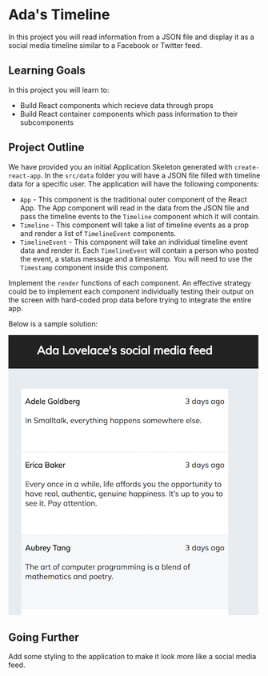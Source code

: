 
# Ada's Timeline

In this project you will read information from a JSON file and display it as a social media timeline similar to a Facebook or Twitter feed.

## Learning Goals
In this project you will learn to:
- Build React components which recieve data through props
- Build React container components which pass information to their subcomponents

## Project Outline

We have provided you an initial Application Skeleton generated with `create-react-app`.  In the `src/data` folder you will have a JSON file filled with timeline data for a specific user.  The application will have the following components:

- `App` - This component is the traditional outer component of the React App. The App component will read in the data from the JSON file and pass the timeline events to the `Timeline` component which it will contain.
- `Timeline` - This component will take a list of timeline events as a prop and render a list of `TimelineEvent` components.
- `TimelineEvent` - This component will take an individual timeline event data and render it.  Each `TimelineEvent` will contain a person who posted the event, a status message and a timestamp.  You will need to use the `Timestamp` component inside this component.

Implement the `render` functions of each component.  An effective strategy could be to implement each component individually testing their output on the screen with hard-coded prop data before trying to integrate the entire app.

Below is a sample solution:

![Sample App](./images/example-timeline.png)

## Going Further

Add some styling to the application to make it look more like a social media feed.
